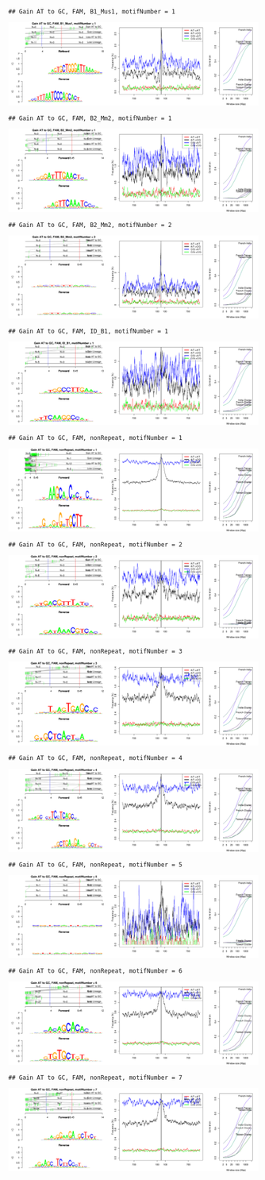 

```
## Gain AT to GC, FAM, B1_Mus1, motifNumber = 1
```

![plot of chunk motifPValues](figure/motifPValues1.png) 

```
## Gain AT to GC, FAM, B2_Mm2, motifNumber = 1
```

![plot of chunk motifPValues](figure/motifPValues2.png) 

```
## Gain AT to GC, FAM, B2_Mm2, motifNumber = 2
```

![plot of chunk motifPValues](figure/motifPValues3.png) 

```
## Gain AT to GC, FAM, ID_B1, motifNumber = 1
```

![plot of chunk motifPValues](figure/motifPValues4.png) 

```
## Gain AT to GC, FAM, nonRepeat, motifNumber = 1
```

![plot of chunk motifPValues](figure/motifPValues5.png) 

```
## Gain AT to GC, FAM, nonRepeat, motifNumber = 2
```

![plot of chunk motifPValues](figure/motifPValues6.png) 

```
## Gain AT to GC, FAM, nonRepeat, motifNumber = 3
```

![plot of chunk motifPValues](figure/motifPValues7.png) 

```
## Gain AT to GC, FAM, nonRepeat, motifNumber = 4
```

![plot of chunk motifPValues](figure/motifPValues8.png) 

```
## Gain AT to GC, FAM, nonRepeat, motifNumber = 5
```

![plot of chunk motifPValues](figure/motifPValues9.png) 

```
## Gain AT to GC, FAM, nonRepeat, motifNumber = 6
```

![plot of chunk motifPValues](figure/motifPValues10.png) 

```
## Gain AT to GC, FAM, nonRepeat, motifNumber = 7
```

![plot of chunk motifPValues](figure/motifPValues11.png) 
  
